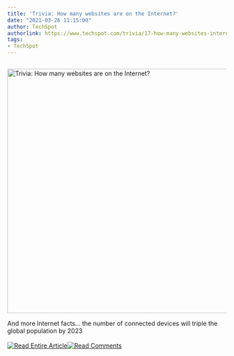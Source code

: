 ```yaml
---
title: 'Trivia: How many websites are on the Internet?'
date: "2021-03-26 11:15:00"
author: TechSpot
authorlink: https://www.techspot.com/trivia/17-how-many-websites-internet-march-2021/
tags:
- TechSpot
---
```

<a href="https://www.techspot.com/trivia/17-how-many-websites-internet-march-2021/" target="_blank"><img src="https://static.techspot.com/images2/news/ts3_thumbs/2018/01/www.jpg" width="800" height="560" style="padding: 15px 0" title="Trivia: How many websites are on the Internet?" /></a><br />And more Internet facts... the number of connected devices will triple the global population by 2023<br /><br /><a href="https://www.techspot.com/trivia/17-how-many-websites-internet-march-2021/"><img src="https://static.techspot.com/images/rss/rss_buttons_01.png" border="0" alt="Read Entire Article" /></a><a href="https://www.techspot.com/trivia/17-how-many-websites-internet-march-2021/#comments"><img src="https://static.techspot.com/images/rss/rss_buttons_02.png" border="0" alt="Read Comments" /></a><br /><br />